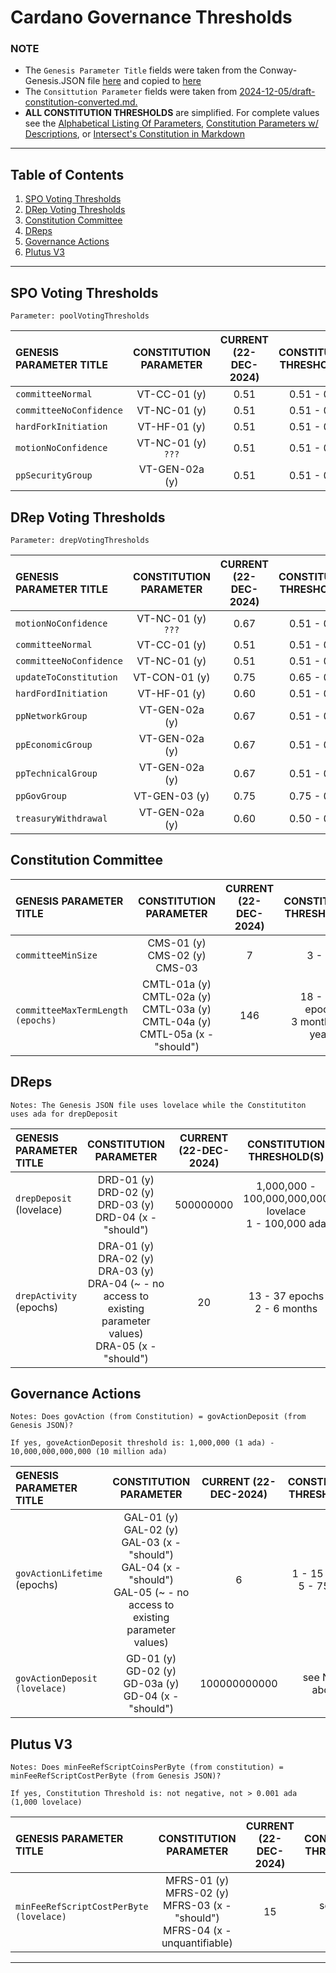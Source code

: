 # Cardano Governance Thresholds

### NOTE
- The `Genesis Parameter Title` fields were taken from the Conway-Genesis.JSON file [here](https://github.com/IntersectMBO/cardano-node/blob/master/configuration/cardano/mainnet-conway-genesis.json) and copied to [here](https://github.com/st8tikratio/cardano_DRep/blob/main/docs/thresholds/conway-genesis.json)
- The `Consittution Parameter` fields were taken from [2024-12-05/draft-constitution-converted.md.](https://github.com/IntersectMBO/draft-constitution/blob/main/2024-12-05/draft-constitution-converted.md)
- **ALL CONSTITUTION THRESHOLDS** are simplified. For complete values see the [Alphabetical Listing Of Parameters](https://github.com/st8tikratio/cardano_DRep/blob/main/docs/thresholds/only-params.md), [Constitution Parameters w/ Descriptions](https://github.com/st8tikratio/cardano_DRep/blob/main/docs/thresholds/con-parameters.md), or [Intersect's Constitution in  Markdown](https://github.com/IntersectMBO/draft-constitution/blob/main/2024-12-05/draft-constitution-converted.md)

---
## Table of Contents
1. [SPO Voting Thresholds]()
2. [DRep Voting Thresholds]()
3. [Constitution Committee]()
4. [DReps]()
5. [Governance Actions]()
6. [Plutus V3]()




---
## SPO Voting Thresholds
```
Parameter: poolVotingThresholds
```

| GENESIS PARAMETER TITLE   | CONSTITUTION PARAMETER    | CURRENT (22-DEC-2024)  | CONSTITUTION THRESHOLD(S) |
|  :----------              | :----------------:        |  :-------------:       |  :------------:           |
| `committeeNormal`         | VT-CC-01 (y)	            | 0.51                   | 0.51 - 0.90               |
| `committeeNoConfidence`   | VT-NC-01 (y)	            | 0.51                   | 0.51 - 0.75               |
| `hardForkInitiation`      | VT-HF-01 (y)              | 0.51                   | 0.51 - 0.80               |                    
| `motionNoConfidence`      | VT-NC-01 (y) `???`        | 0.51                   | 0.51 - 0.75               |
| `ppSecurityGroup`         | VT-GEN-02a (y)	          | 0.51                   | 0.51 - 0.75               |

## DRep Voting Thresholds
```
Parameter: drepVotingThresholds
```

| GENESIS PARAMETER TITLE   | CONSTITUTION PARAMETER    | CURRENT (22-DEC-2024)    | CONSTITUTION THRESHOLD(S) |
|  :----------              | :----------------:        |  :-------------:         |  :------------:           |
| `motionNoConfidence`      | VT-NC-01 (y) `???`	      | 0.67                     | 0.51 - 0.75               |
| `committeeNormal`         | VT-CC-01 (y)	            | 0.51                     | 0.51 - 0.90               |
| `committeeNoConfidence`   | VT-NC-01 (y)	            | 0.51                     | 0.51 - 0.75               |
| `updateToConstitution`    | VT-CON-01 (y)	            | 0.75                     | 0.65 - 0.90               |
| `hardFordInitiation`      | VT-HF-01 (y)              | 0.60                     | 0.51 - 0.80               |
| `ppNetworkGroup`          | VT-GEN-02a (y)	          | 0.67                     | 0.51 - 0.75               |
| `ppEconomicGroup`         | VT-GEN-02a (y)	          | 0.67                     | 0.51 - 0.75               |
| `ppTechnicalGroup`        | VT-GEN-02a (y)	          | 0.67                     | 0.51 - 0.75               |
| `ppGovGroup`              | VT-GEN-03 (y)	            | 0.75                     | 0.75 - 0.90               |
| `treasuryWithdrawal`      | VT-GEN-02a (y)	          | 0.60                     | 0.50 - 0.75               |

## Constitution Committee

| GENESIS PARAMETER TITLE           | CONSTITUTION PARAMETER                                                                             | CURRENT (22-DEC-2024)    | CONSTITUTION THRESHOLD(S)                    |
|  :----------                      | :----------------:                                                                                 |  :-------------:         |  :------------:                              |
| `committeeMinSize`                | CMS-01 (y) <br> CMS-02 (y) <br> CMS-03 		                                                         | 7                        |  3 - 10                                      |
| `committeeMaxTermLength (epochs)` | CMTL-01a (y) <br> CMTL-02a (y) <br> CMTL-03a (y) <br> CMTL-04a (y)	<br> CMTL-05a (x - "should")	 | 146                      |  18 - 239 epochs <br> 3 months - 4 years     |

## DReps
```
Notes: The Genesis JSON file uses lovelace while the Constitutiton uses ada for drepDeposit
```
| GENESIS PARAMETER TITLE           | CONSTITUTION PARAMETER                                                                                                                  | CURRENT (22-DEC-2024)    | CONSTITUTION THRESHOLD(S)                    |
|  :----------                      | :----------------:                                                                                                                      |  :-------------:         |  :------------:                              |
| `drepDeposit` (lovelace)          | DRD-01 (y)	<br> DRD-02 (y)	<br> DRD-03 (y)	<br> DRD-04 (x - "should")                                                                  | 500000000                | 1,000,000  - 100,000,000,000 lovelace <br> 1 - 100,000 ada    |
| `drepActivity` (epochs)           | DRA-01 (y)	<br> DRA-02 (y)	<br> DRA-03 (y) <br> DRA-04 (~ - no access to existing parameter values)	<br> DRA-05 (x - "should")		    | 20                       | 13 - 37 epochs <br> 2 - 6 months                              |

## Governance Actions
```
Notes: Does govAction (from Constitution) = govActionDeposit (from Genesis JSON)?

If yes, goveActionDeposit threshold is: 1,000,000 (1 ada) - 10,000,000,000,000 (10 million ada)
```
| GENESIS PARAMETER TITLE       | CONSTITUTION PARAMETER    | CURRENT (22-DEC-2024)    | CONSTITUTION THRESHOLD(S) |
|  :----------                  | :----------------:        |  :-------------:         |  :------------:           |
| `govActionLifetime` (epochs)  | GAL-01 (y)	<br> GAL-02 (y)	<br> GAL-03 (x - "should") <br> GAL-04 (x - "should") <br> GAL-05 (~ - no access to existing parameter values) | 6                        | 1 - 15 epochs <br> 5 - 75 days                          |
| `govActionDeposit (lovelace)` | GD-01 (y)	<br> GD-02 (y) <br> GD-03a (y)	<br> GD-04 (x - "should")		                                                                     | 100000000000             | see Notes above                                         |

## Plutus V3
```
Notes: Does minFeeRefScriptCoinsPerByte	(from constitution) = minFeeRefScriptCostPerByte (from Genesis JSON)?

If yes, Constitution Threshold is: not negative, not > 0.001 ada (1,000 lovelace) 	
```
| GENESIS PARAMETER TITLE                 | CONSTITUTION PARAMETER                                                                            | CURRENT (22-DEC-2024)    | CONSTITUTION THRESHOLD(S) |
|  :----------                            | :----------------:                                                                                |  :-------------:         |  :------------:           |
| `minFeeRefScriptCostPerByte (lovelace)` | MFRS-01 (y)	<br> MFRS-02 (y)	<br> 	MFRS-03 (x - "should") <br> 	MFRS-04 (x - unquantifiable)    | 15                       | see Notes above                          |

---
























